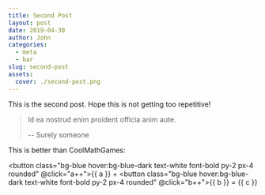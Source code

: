 ```yaml
---
title: Second Post
layout: post
date: 2019-04-30
author: John
categories:
  - meta
  - bar
slug: second-post
assets:
  cover: ./second-post.png
---
```


This is the second post. Hope this is not getting too repetitive!

> Id ea nostrud enim proident officia anim aute.
>
> -- Surely someone

This is better than CoolMathGames:

<button class="bg-blue hover:bg-blue-dark text-white font-bold py-2 px-4 rounded" @click="a++">{{ a }}</button> + <button class="bg-blue hover:bg-blue-dark text-white font-bold py-2 px-4 rounded" @click="b++">{{ b }}</button> = {{ c }}

<script>
export default {
  data() {
    return {
      a: 1,
      b: 3
    }
  },
  computed: {
    c() {
      return this.a + this.b
    }
  }
}
</script>
